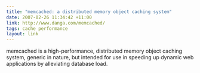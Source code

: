 ```yaml
---
title: "memcached: a distributed memory object caching system"
date: 2007-02-26 11:34:42 +11:00
link: http://www.danga.com/memcached/
tags: cache performance
layout: link
---
```

memcached is a high-performance, distributed memory object caching system, generic in nature, but intended for use in speeding up dynamic web applications by alleviating database load.
